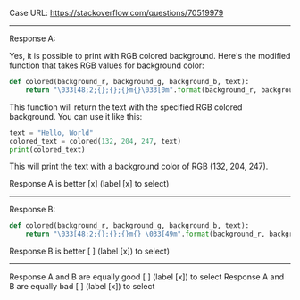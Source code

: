 Case URL: https://stackoverflow.com/questions/70519979

------
Response A:

Yes, it is possible to print with RGB colored background. Here's the modified function that takes RGB values for background color:

```python
def colored(background_r, background_g, background_b, text):
    return "\033[48;2;{};{};{}m{}\033[0m".format(background_r, background_g, background_b, text)
```

This function will return the text with the specified RGB colored background. You can use it like this:

```python
text = "Hello, World"
colored_text = colored(132, 204, 247, text)
print(colored_text)
```

This will print the text with a background color of RGB (132, 204, 247).

Response A is better [x] (label [x] to select)

-------
Response B:


```python
def colored(background_r, background_g, background_b, text):
    return "\033[48;2;{};{};{}m{} \033[49m".format(background_r, background_g, background_b, text)
```

Response B is better [ ] (label [x]) to select)

-------

Response A and B are equally good [ ] (label [x]) to select
Response A and B are equally bad [ ] (label [x]) to select
